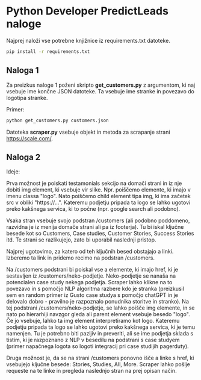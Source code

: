 # Python Developer PredictLeads naloge

Najprej naloži vse potrebne knjižnice iz requirements.txt datoteke.

```bash
pip install -r requirements.txt
```

## Naloga 1

Za preizkus naloge 1 poženi skripto **get_customers.py** z argumentom, ki naj vsebuje ime končne JSON datoteke. Ta vsebuje ime stranke in povezavo do logotipa stranke.

Primer:

```bash
python get_customers.py customers.json
```

Datoteka **scraper.py** vsebuje objekt in metoda za scrapanje strani https://scale.com/.

## Naloga 2

Ideje:

Prva možnost je poiskati testamonials sekcijo na domači strani in iz nje dobiti img element, ki vsebuje vir slike. Npr. poiščemo elemente, ki imajo v imenu classa "logo". Nato poiščemo child element tipa img, ki ima začetek src v obliki "https://...". Kateremu podjetju pripada ta logo se lahko ugotovi preko kakšnega servica, ki to počne (npr. google search ali podobno).

Vsaka stran vsebuje svojo podstran /customers (ali podobno poddomeno, razvidna je iz menija domače strani ali pa iz footerja). Tu bi iskal ključne besede kot so Customers, Case studies, Customer Stories, Success Stories itd. Te strani se razlikujejo, zato bi uporabil naslednji pristop.

Najprej ugotovimo, za katero od teh ključnih besed obstajajo a linki. Izberemo ta link in pridemo recimo na podstran /customers.

Na /customers podstrani bi poiskal vse a elemente, ki imajo href, ki je sestavljen iz /customers/neko-podjetje. Neko-podjetje se nanaša na potencialen case study nekega podjetja. Scraper lahko klikne na to povezavo in s pomočjo NLP algoritma razbere kdo je stranka (preizkusil sem en random primer iz Gusto case studya s pomočjo chatGPT in je delovalo dobro - pravilno je razpoznalo ponudnika storitve in stranko). Na tej podstrani /customers/neko-podjetje, se lahko poišče img elemente, in se nato po hierarhiji navzgor gleda ali parent element vsebuje besedo "logo". Če jo vsebuje, lahko ta img element interpretiramo kot logo. Kateremu podjetju pripada ta logo se lahko ugotovi preko kakšnega servica, ki je temu namenjen. Tu je potrebno biti pazljiv in preveriti, ali se ime podjetja sklada s tistim, ki je razpoznano z NLP v besedilu na podstrani s case studyem (primer napačnega logota so logoti integracij pri case studijih pagerduty).

Druga možnost je, da se na strani /customers ponovno išče a linke s href, ki vsebujejo ključne besede: Stories, Studies, All, More. Scraper lahko pošlje requeste na te linke in pregleda naslednjo stran na prej opisan način.
